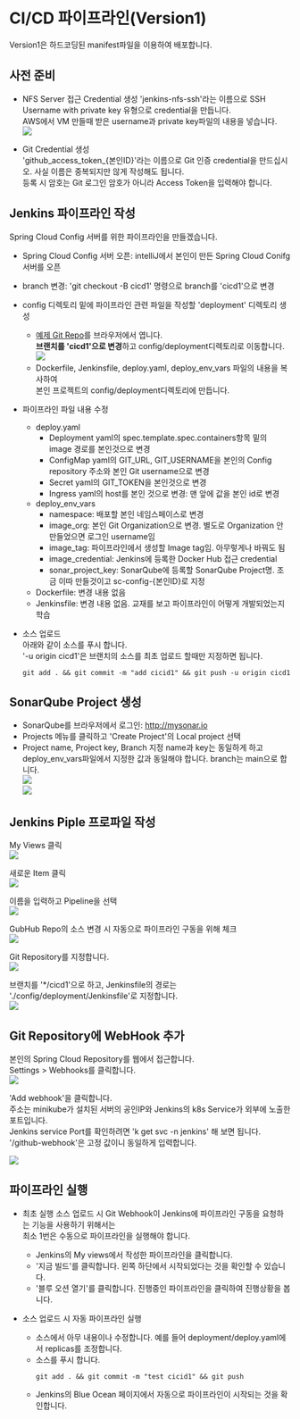 # CI/CD 파이프라인(Version1)
Version1은 하드코딩된 manifest파일을 이용하여 배포합니다.  

## 사전 준비 
- NFS Server 접근 Credential 생성
  'jenkins-nfs-ssh'라는 이름으로 SSH Username with private key 유형으로 credential을 만듭니다.   
  AWS에서 VM 만들때 받은 username과 private key파일의 내용을 넣습니다.  
  ![](images/2024-08-08-12-41-52.png)  

- Git Credential 생성  
  'github_access_token_{본인ID}'라는 이름으로 Git 인증 credential을 만드십시오. 
  사실 이름은 중복되지만 않게 작성해도 됩니다.   
  등록 시 암호는 Git 로그인 암호가 아니라 Access Token을 입력해야 합니다.   

## Jenkins 파이프라인 작성
Spring Cloud Config 서버를 위한 파이프라인을 만들겠습니다.
- Spring Cloud Config 서버 오픈: intelliJ에서 본인이 만든 Spring Cloud Conifg 서버를 오픈     
- branch 변경: 'git checkout -B cicd1' 명령으로 branch를 'cicd1'으로 변경  
- config 디렉토리 밑에 파이프라인 관련 파일을 작성할 'deployment' 디렉토리 생성   
  - [예제 Git Repo](https://github.com/cna-bootcamp/sc/tree/cicd1/config/deployment)를 브라우저에서 엽니다.  
    **브랜치를 'cicd1'으로 변경**하고 config/deployment디렉토리로 이동합니다.  
    ![](images/2024-08-08-12-48-39.png)
  - Dockerfile, Jenkinsfile, deploy.yaml, deploy_env_vars 파일의 내용을 복사하여   
    본인 프로젝트의 config/deployment디렉토리에 만듭니다.   

- 파이프라인 파일 내용 수정  
  - deploy.yaml
    - Deployment yaml의 spec.template.spec.containers항목 밑의 image 경로를 본인것으로 변경     
    - ConfigMap yaml의 GIT_URL, GIT_USERNAME을 본인의 Config repository 주소와 본인 Git username으로 변경  
    - Secret yaml의 GIT_TOKEN을 본인것으로 변경   
    - Ingress yaml의 host를 본인 것으로 변경: 맨 앞에 값을 본인 id로 변경   
  - deploy_env_vars
    - namespace: 배포할 본인 네임스페이스로 변경
    - image_org: 본인 Git Organization으로 변경. 별도로 Organization 안 만들었으면 로그인 username임  
    - image_tag: 파이프라인에서 생성할 Image tag임. 아무렇게나 바꿔도 됨
    - image_credential: Jenkins에 등록한 Docker Hub 접근 credential 
    - sonar_project_key: SonarQube에 등록할 SonarQube Project명. 조금 이따 만들것이고 sc-config-{본인ID}로 지정   
  - Dockerfile: 변경 내용 없음  
  - Jenkinsfile: 변경 내용 없음. 교재를 보고 파이프라인이 어떻게 개발되었는지 학습  

- 소스 업로드  
  아래와 같이 소스를 푸시 합니다.   
  '-u origin cicd1'은 브랜치의 소스를 최초 업로드 할때만 지정하면 됩니다.  
  ```
  git add . && git commit -m "add cicid1" && git push -u origin cicd1
  ```


## SonarQube Project 생성  
- SonarQube를 브라우저에서 로그인: http://mysonar.io   
- Projects 메뉴를 클릭하고 'Create Project'의 Local project 선택   
- Project name, Project key, Branch 지정
  name과 key는 동일하게 하고 deploy_env_vars파일에서 지정한 값과 동일해야 합니다. branch는 main으로 합니다.   
  ![](images/2024-08-08-13-29-24.png)  
  ![](images/2024-08-08-13-30-51.png)  

## Jenkins Piple 프로파일 작성
My Views 클릭  
![](images/2024-08-08-13-57-04.png)   

새로운 Item 클릭  
![](images/2024-08-08-13-57-24.png)  

이름을 입력하고 Pipeline을 선택  
![](images/2024-08-08-13-58-23.png)

GubHub Repo의 소스 변경 시 자동으로 파이프라인 구동을 위해 체크   
![](images/2024-08-08-13-59-16.png)   

Git Repository를 지정합니다.   
![](images/2024-08-08-14-00-14.png)

브랜치를 '*/cicd1'으로 하고, Jenkinsfile의 경로는 './config/deployment/Jenkinsfile'로 지정합니다.  
![](images/2024-08-08-14-03-12.png) 

## Git Repository에 WebHook 추가  
본인의 Spring Cloud Repository를 웹에서 접근합니다.   
Settings > Webhooks를 클릭합니다.   
![](images/2024-08-08-14-06-10.png)   

'Add webhook'을 클릭합니다.   
주소는 minikube가 설치된 서버의 공인IP와 Jenkins의 k8s Service가 외부에 노출한 포트입니다.   
Jenkins service Port를 확인하려면 'k get svc -n jenkins' 해 보면 됩니다.   
'/github-webhook'은 고정 값이니 동일하게 입력합니다.    

![](images/2024-08-08-14-07-14.png)


## 파이프라인 실행  
- 최초 실행
  소스 업로드 시 Git Webhook이 Jenkins에 파이프라인 구동을 요청하는 기능을 사용하기 위해서는   
  최소 1번은 수동으로 파이프라인을 실행해야 합니다.   
  - Jenkins의 My views에서 작성한 파이프라인을 클릭합니다.  
  - '지금 빌드'를 클릭합니다. 왼쪽 하단에서 시작되었다는 것을 확인할 수 있습니다.   
  - '블루 오션 열기'를 클릭합니다. 진행중인 파이프라인을 클릭하여 진행상황을 봅니다.   

- 소스 업로드 시 자동 파이프라인 실행   
  - 소스에서 아무 내용이나 수정합니다. 예를 들어 deployment/deploy.yaml에서 replicas를 조정합니다.   
  - 소스를 푸시 합니다.  
    ```
    git add . && git commit -m "test cicid1" && git push
    ```
  - Jenkins의 Blue Ocean 페이지에서 자동으로 파이프라인이 시작되는 것을 확인합니다.  
  

